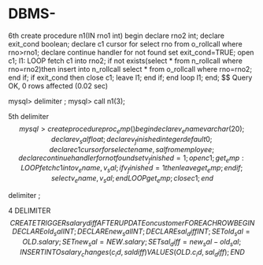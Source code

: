 # DBMS-
 6th
 create procedure n1(IN rno1 int)
    begin
    declare rno2 int;
    declare exit_cond boolean;
    declare c1 cursor for select rno from o_rollcall where rno>rno1;
    declare continue handler for not found set exit_cond=TRUE;
    open c1;
    l1: LOOP
    fetch c1 into rno2;
    if not exists(select * from n_rollcall where rno=rno2)then
    insert into n_rollcall select * from o_rollcall where rno=rno2;
    end if;
    if exit_cond then
    close c1;
    leave l1;
    end if;
    end loop l1;
    end;
    $$
Query OK, 0 rows affected (0.02 sec)

mysql> delimiter ;
mysql> call n1(3);


5th
delimiter $$
mysql> create procedure proc_emp()
     begin
     declare v_ename varchar(20);
     declare v_sal float;
     declare v_finished integer default 0;
     declare c1 cursor for select ename,sal from employee;
     declare continue handler for not found set v_finished=1;
     open c1;
     get_emp: LOOP
     fetch c1 into v_ename, v_sal;
     if v_finished=1 then
     leave get_emp;
     end if;
     select v_ename,v_sal;
     end LOOP get_emp;
     close c1;
   end $$

delimiter ;



4
DELIMITER $$
CREATE TRIGGER salarydiff
AFTER UPDATE on customer
FOR EACH ROW
BEGIN
DECLARE old_sal INT;
DECLARE new_sal INT;
DECLARE sal_diff INT;
SET old_sal=OLD.salary;
SET new_sal=NEW.salary;
SET sal_diff=new_sal-old_sal;
INSERT INTO salary_changes(c_id, saldiff) 
VALUES(OLD.c_id, sal_diff) ;
END $$
